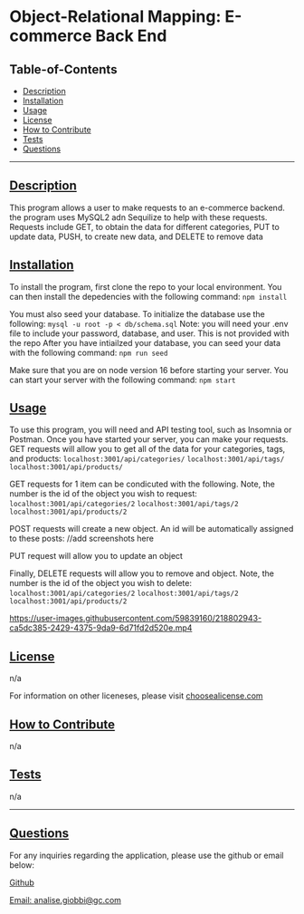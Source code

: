 
  # Object-Relational Mapping: E-commerce Back End

  

  ## Table-of-Contents
  - [Description](#description)
  - [Installation](#installation)
  - [Usage](#usage)
  - [License](#license)
  - [How to Contribute](#how-to-contribute)
  - [Tests](#tests)
  - [Questions](#questions)

  ---

  ## [Description](#table-of-contents)
  This program allows a user to make requests to an e-commerce backend. the program uses MySQL2 adn Sequilize to help with these requests. 
  Requests include GET, to obtain the data for different categories, PUT to update data, PUSH, to create new data, and DELETE to remove data

  ## [Installation](#table-of-contents)
  To install the program, first clone the repo to your local environment. You can then install the depedencies with the following command:
  `npm install`

  You must also seed your database. To initialize the database use the following: 
  `mysql -u root -p < db/schema.sql`
  Note: you will need your .env file to include your password, database, and user. This is not provided with the repo
  After you have intiailzed your database, you can seed your data with the following command:
  `npm run seed`

  Make sure that you are on node version 16 before starting your server. You can start your server with the following command:
  `npm start`


  ## [Usage](#table-of-contents)
  To use this program, you will need and API testing tool, such as Insomnia or Postman. Once you have started your server, you can make your requests. 
  GET requests will allow you to get all of the data for your categories, tags, and products:
  `localhost:3001/api/categories/`
  `localhost:3001/api/tags/`
  `localhost:3001/api/products/`

  GET requests for 1 item can be condicuted with the following. Note, the number is the id of the object you wish to request:
  `localhost:3001/api/categories/2`
  `localhost:3001/api/tags/2`
  `localhost:3001/api/products/2`

  POST requests will create a new object. An id will be automatically assigned to these posts:
  //add screenshots here

  PUT request will allow you to update an object

  Finally, DELETE requests will allow you to remove and object. Note, the number is the id of the object you wish to delete:
  `localhost:3001/api/categories/2`
  `localhost:3001/api/tags/2`
  `localhost:3001/api/products/2`
  
  


https://user-images.githubusercontent.com/59839160/218802943-ca5dc385-2429-4375-9da9-6d71fd2d520e.mp4




  ## [License](#table-of-contents)
  n/a

  For information on other liceneses, please visit
  [choosealicense.com](https://choosealicense.com/)

  ## [How to Contribute](#table-of-contents)
  n/a

  ## [Tests](#table-of-contents)
   n/a

   ---
  ## [Questions](#table-of-contents)
  For any inquiries regarding the application, please use the github or email below: 

  [Github](http://github.com/analisegiobbi3)

  [Email: analise.giobbi@gc.com](mailto:analise.giobbi@gc.com)

